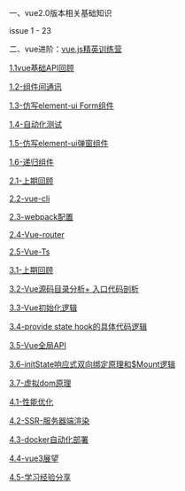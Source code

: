 
一、vue2.0版本相关基础知识

issue 1 - 23


二、vue进阶：[vue.js精英训练营](https://github.com/googBlogs/vue-master-lesson)

[1.1vue基础API回顾]()

[1.2-组件间通讯]()

[1.3-仿写element-ui Form组件]()

[1.4-自动化测试]()

[1.5-仿写element-ui弹窗组件]()

[1.6-递归组件]()

[2.1-上期回顾]()

[2.2-vue-cli]()

[2.3-webpack配置]()

[2.4-Vue-router]()

[2.5-Vue-Ts]()

[3.1-上期回顾]()

[3.2-Vue源码目录分析+ 入口代码剖析]()

[3.3-Vue初始化逻辑]()

[3.4-provide state hook的具体代码逻辑]()

[3.5-Vue全局API]()

[3.6-initState响应式双向绑定原理和$Mount逻辑]()

[3.7-虚拟dom原理]()

[4.1-性能优化]()

[4.2-SSR-服务器端渲染]()

[4.3-docker自动化部署]()

[4.4-vue3展望]()

[4.5-学习经验分享]()


